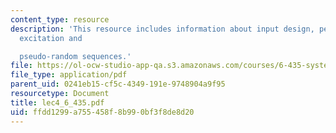 ```yaml
---
content_type: resource
description: 'This resource includes information about input design, persistence of
  excitation and

  pseudo-random sequences.'
file: https://ol-ocw-studio-app-qa.s3.amazonaws.com/courses/6-435-system-identification-spring-2005/ffdd1299a755458f8b990bf3f8de8d20_lec4_6_435.pdf
file_type: application/pdf
parent_uid: 0241eb15-cf5c-4349-191e-9748904a9f95
resourcetype: Document
title: lec4_6_435.pdf
uid: ffdd1299-a755-458f-8b99-0bf3f8de8d20
---
```

